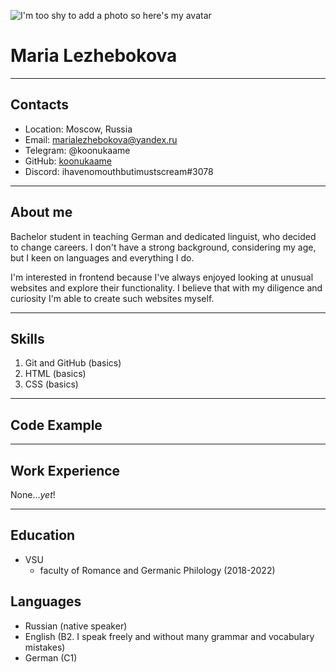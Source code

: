 ![I'm too shy to add a photo so here's my avatar](https://i.postimg.cc/YCfMHsGV/a688668e6ace799ea87346f8dfa0859.jpg)
# Maria Lezhebokova
***
## Contacts
* Location: Moscow, Russia
* Email: marialezhebokova@yandex.ru
* Telegram: @koonukaame
* GitHub: [koonukaame](https://github.com/koonukaame)
* Discord: ihavenomouthbutimustscream#3078
***
## About me
Bachelor student in teaching German and dedicated linguist, who decided to change careers. I don't have a strong background, considering my age, but I keen on languages and everything I do. 

I'm interested in frontend because I've always enjoyed looking at unusual websites and explore their functionality. I believe that with my diligence and curiosity I'm able to create such websites myself.
***
## Skills
1. Git and GitHub (basics)
2. HTML (basics) 
3. CSS (basics)
***
## Code Example
***
## Work Experience
None...*yet*!
***
## Education
* VSU
    + faculty of Romance and Germanic Philology (2018-2022)
## Languages
* Russian (native speaker)
* English (B2. I speak freely and without many grammar and vocabulary mistakes)
* German (C1)